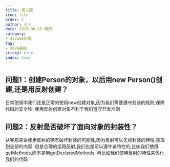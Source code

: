 ```yaml
---
title: 面试题
icon: file
order: 1
author: 十七
date: 2023-06-15 周四
category:
- JavaSE阶段
tag:
- Java基础
sticky: true
index: true
---
```




## 问题1：创建Person的对象，以后用new Person()创建,还是用反射创建？

日常使用中我们还是正常的使用new创建对象,因为我们需要遵守封装的规则,保障代码的安全性. 使用反射创建对象不利于我们遵守开发准则

## 问题2：反射是否破坏了面向对象的封装性？

从客观来讲使用反射的确有破坏封装的可能性,因为反射可以无视封装的特性,获取到全部的内容. 但是合理的运用反射,我们也是可以遵守该特性的,比如我们使用getMethods,而不是用getDeclaredMethods, 再比如我们使用反射的特性来优化我们的代码

